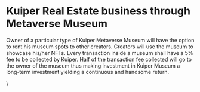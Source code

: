 # Kuiper Real Estate business through Metaverse Museum

Owner of a particular type of Kuiper Metaverse Museum will have the option to rent his museum spots to other creators. Creators will use the museum to showcase his/her NFTs. Every transaction inside a museum shall have a 5% fee to be collected by Kuiper. Half of the transaction fee collected will go to the owner of the museum thus making investment in Kuiper Museum a long-term investment yielding a continuous and handsome return.

\
